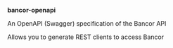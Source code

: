 **bancor-openapi**

An OpenAPI (Swagger) specification of the Bancor API

Allows you to generate REST clients to access Bancor